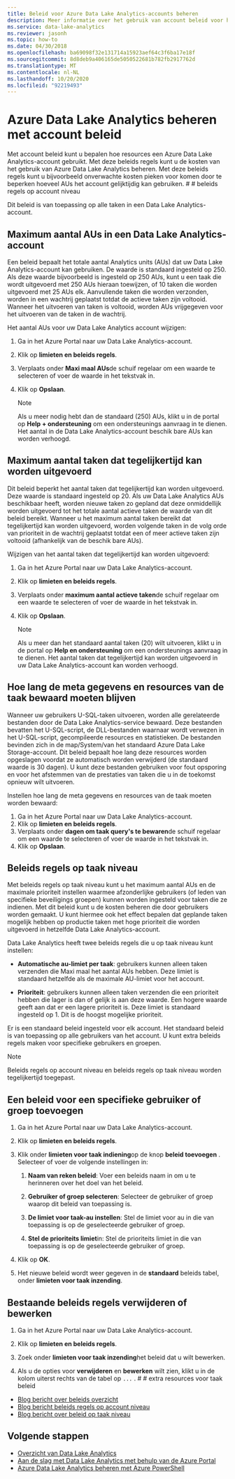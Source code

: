 ```yaml
---
title: Beleid voor Azure Data Lake Analytics-accounts beheren
description: Meer informatie over het gebruik van account beleid voor het beheren van het gebruik van een Data Lake Analytics account, zoals maximum aantal AUs en maximum aantal taken.
ms.service: data-lake-analytics
ms.reviewer: jasonh
ms.topic: how-to
ms.date: 04/30/2018
ms.openlocfilehash: ba69098f32e131714a15923aef64c3f6ba17e18f
ms.sourcegitcommit: 8d8deb9a406165de5050522681b782fb2917762d
ms.translationtype: MT
ms.contentlocale: nl-NL
ms.lasthandoff: 10/20/2020
ms.locfileid: "92219493"
---
```

# <a name="manage-azure-data-lake-analytics-using-account-policies"></a>Azure Data Lake Analytics beheren met account beleid

Met account beleid kunt u bepalen hoe resources een Azure Data Lake Analytics-account gebruikt. Met deze beleids regels kunt u de kosten van het gebruik van Azure Data Lake Analytics beheren. Met deze beleids regels kunt u bijvoorbeeld onverwachte kosten pieken voor komen door te beperken hoeveel AUs het account gelijktijdig kan gebruiken. # # beleids regels op account niveau

Dit beleid is van toepassing op alle taken in een Data Lake Analytics-account.

## <a name="maximum-number-of-aus-in-a-data-lake-analytics-account"></a>Maximum aantal AUs in een Data Lake Analytics-account

Een beleid bepaalt het totale aantal Analytics units (AUs) dat uw Data Lake Analytics-account kan gebruiken. De waarde is standaard ingesteld op 250. Als deze waarde bijvoorbeeld is ingesteld op 250 AUs, kunt u een taak die wordt uitgevoerd met 250 AUs hieraan toewijzen, of 10 taken die worden uitgevoerd met 25 AUs elk. Aanvullende taken die worden verzonden, worden in een wachtrij geplaatst totdat de actieve taken zijn voltooid. Wanneer het uitvoeren van taken is voltooid, worden AUs vrijgegeven voor het uitvoeren van de taken in de wachtrij.

Het aantal AUs voor uw Data Lake Analytics account wijzigen:

1. Ga in het Azure Portal naar uw Data Lake Analytics-account.
2. Klik op **limieten en beleids regels**.
3. Verplaats onder **Maxi maal AUs**de schuif regelaar om een waarde te selecteren of voer de waarde in het tekstvak in.
4. Klik op **Opslaan**.

   > [!NOTE]
   > Als u meer nodig hebt dan de standaard (250) AUs, klikt u in de portal op **Help + ondersteuning** om een ondersteunings aanvraag in te dienen. Het aantal in de Data Lake Analytics-account beschik bare AUs kan worden verhoogd.

## <a name="maximum-number-of-jobs-that-can-run-simultaneously"></a>Maximum aantal taken dat tegelijkertijd kan worden uitgevoerd

Dit beleid beperkt het aantal taken dat tegelijkertijd kan worden uitgevoerd. Deze waarde is standaard ingesteld op 20. Als uw Data Lake Analytics AUs beschikbaar heeft, worden nieuwe taken zo gepland dat deze onmiddellijk worden uitgevoerd tot het totale aantal actieve taken de waarde van dit beleid bereikt. Wanneer u het maximum aantal taken bereikt dat tegelijkertijd kan worden uitgevoerd, worden volgende taken in de volg orde van prioriteit in de wachtrij geplaatst totdat een of meer actieve taken zijn voltooid (afhankelijk van de beschik bare AUs).

Wijzigen van het aantal taken dat tegelijkertijd kan worden uitgevoerd:

1. Ga in het Azure Portal naar uw Data Lake Analytics-account.
2. Klik op **limieten en beleids regels**.
3. Verplaats onder **maximum aantal actieve taken**de schuif regelaar om een waarde te selecteren of voer de waarde in het tekstvak in.
4. Klik op **Opslaan**.

   > [!NOTE]
   > Als u meer dan het standaard aantal taken (20) wilt uitvoeren, klikt u in de portal op **Help en ondersteuning** om een ondersteunings aanvraag in te dienen. Het aantal taken dat tegelijkertijd kan worden uitgevoerd in uw Data Lake Analytics-account kan worden verhoogd.

## <a name="how-long-to-keep-job-metadata-and-resources"></a>Hoe lang de meta gegevens en resources van de taak bewaard moeten blijven

Wanneer uw gebruikers U-SQL-taken uitvoeren, worden alle gerelateerde bestanden door de Data Lake Analytics-service bewaard. Deze bestanden bevatten het U-SQL-script, de DLL-bestanden waarnaar wordt verwezen in het U-SQL-script, gecompileerde resources en statistieken. De bestanden bevinden zich in de map/System/van het standaard Azure Data Lake Storage-account. Dit beleid bepaalt hoe lang deze resources worden opgeslagen voordat ze automatisch worden verwijderd (de standaard waarde is 30 dagen). U kunt deze bestanden gebruiken voor fout opsporing en voor het afstemmen van de prestaties van taken die u in de toekomst opnieuw wilt uitvoeren.

Instellen hoe lang de meta gegevens en resources van de taak moeten worden bewaard:

1. Ga in het Azure Portal naar uw Data Lake Analytics-account.
2. Klik op **limieten en beleids regels**.
3. Verplaats onder **dagen om taak query's te bewaren**de schuif regelaar om een waarde te selecteren of voer de waarde in het tekstvak in.  
4. Klik op **Opslaan**.

## <a name="job-level-policies"></a>Beleids regels op taak niveau

Met beleids regels op taak niveau kunt u het maximum aantal AUs en de maximale prioriteit instellen waarmee afzonderlijke gebruikers (of leden van specifieke beveiligings groepen) kunnen worden ingesteld voor taken die ze indienen. Met dit beleid kunt u de kosten beheren die door gebruikers worden gemaakt. U kunt hiermee ook het effect bepalen dat geplande taken mogelijk hebben op productie taken met hoge prioriteit die worden uitgevoerd in hetzelfde Data Lake Analytics-account.

Data Lake Analytics heeft twee beleids regels die u op taak niveau kunt instellen:

- **Automatische au-limiet per taak**: gebruikers kunnen alleen taken verzenden die Maxi maal het aantal AUs hebben. Deze limiet is standaard hetzelfde als de maximale AU-limiet voor het account.

- **Prioriteit**: gebruikers kunnen alleen taken verzenden die een prioriteit hebben die lager is dan of gelijk is aan deze waarde. Een hogere waarde geeft aan dat er een lagere prioriteit is. Deze limiet is standaard ingesteld op 1. Dit is de hoogst mogelijke prioriteit.

Er is een standaard beleid ingesteld voor elk account. Het standaard beleid is van toepassing op alle gebruikers van het account. U kunt extra beleids regels maken voor specifieke gebruikers en groepen.

> [!NOTE]
> Beleids regels op account niveau en beleids regels op taak niveau worden tegelijkertijd toegepast.

## <a name="add-a-policy-for-a-specific-user-or-group"></a>Een beleid voor een specifieke gebruiker of groep toevoegen

1. Ga in het Azure Portal naar uw Data Lake Analytics-account.

2. Klik op **limieten en beleids regels**.

3. Klik onder **limieten voor taak indiening**op de knop **beleid toevoegen** . Selecteer of voer de volgende instellingen in:

   1. **Naam van reken beleid**: Voer een beleids naam in om u te herinneren over het doel van het beleid.

   2. **Gebruiker of groep selecteren**: Selecteer de gebruiker of groep waarop dit beleid van toepassing is.

   3. **De limiet voor taak-au instellen**: Stel de limiet voor au in die van toepassing is op de geselecteerde gebruiker of groep.

   4. **Stel de prioriteits limiet**in: Stel de prioriteits limiet in die van toepassing is op de geselecteerde gebruiker of groep.

4. Klik op **OK**.

5. Het nieuwe beleid wordt weer gegeven in de **standaard** beleids tabel, onder **limieten voor taak inzending**.

## <a name="delete-or-edit-an-existing-policy"></a>Bestaande beleids regels verwijderen of bewerken

1. Ga in het Azure Portal naar uw Data Lake Analytics-account.

2. Klik op **limieten en beleids regels**.

3. Zoek onder **limieten voor taak inzending**het beleid dat u wilt bewerken.

4. Als u de opties voor **verwijderen** en **bewerken** wilt zien, klikt u in de kolom uiterst rechts van de tabel op `...` . # # extra resources voor taak beleid

- [Blog bericht over beleids overzicht](/archive/blogs/azuredatalake/managing-your-azure-data-lake-analytics-compute-resources-overview)
- [Blog bericht beleids regels op account niveau](/archive/blogs/azuredatalake/managing-your-azure-data-lake-analytics-compute-resources-account-level-policy)
- [Blog bericht over beleid op taak niveau](/archive/blogs/azuredatalake/managing-your-azure-data-lake-analytics-compute-resources-job-level-policy)

## <a name="next-steps"></a>Volgende stappen

- [Overzicht van Data Lake Analytics](data-lake-analytics-overview.md)
- [Aan de slag met Data Lake Analytics met behulp van de Azure Portal](data-lake-analytics-get-started-portal.md)
- [Azure Data Lake Analytics beheren met Azure PowerShell](data-lake-analytics-manage-use-powershell.md)
